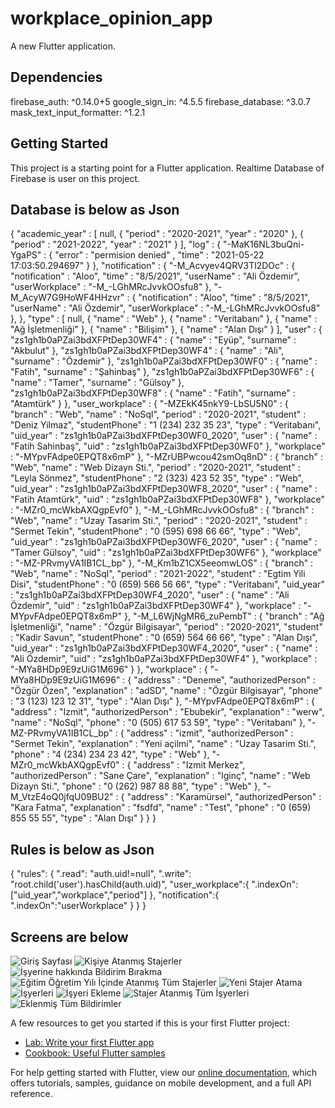 # workplace_opinion_app

A new Flutter application.

## Dependencies

  firebase_auth: ^0.14.0+5
  google_sign_in: ^4.5.5
  firebase_database: ^3.0.7
  mask_text_input_formatter: ^1.2.1

## Getting Started

This project is a starting point for a Flutter application.
Realtime Database of Firebase is user on this project.

## Database is below as Json
{
  "academic_year" : [ null, {
    "period" : "2020-2021",
    "year" : "2020"
  }, {
    "period" : "2021-2022",
    "year" : "2021"
  } ],
  "log" : {
    "-MaK16NL3buQni-YgaPS" : {
      "error" : "permision denied" ,
      "time" : "2021-05-22 17:03:50.294697"
    }
  },
  "notification" : {
    "-M_Acvyev4QRV3Tl2DOc" : {
      "notification" : "Aloo",
      "time" : "8/5/2021",
      "userName" : "Ali Özdemir",
      "userWorkplace" : "-M_-LGhMRcJvvkOOsfu8"
    },
    "-M_AcyW7G9HoWF4HHzvr" : {
      "notification" : "Aloo",
      "time" : "8/5/2021",
      "userName" : "Ali Özdemir",
      "userWorkplace" : "-M_-LGhMRcJvvkOOsfu8"
    },
  },
  "type" : [ null, {
    "name" : "Web"
  }, {
    "name" : "Veritabanı"
  }, {
    "name" : "Ağ İşletmenliği"
  }, {
    "name" : "Bilişim"
  }, {
    "name" : "Alan Dışı"
  } ],
  "user" : {
    "zs1gh1b0aPZai3bdXFPtDep30WF4" : {
      "name" : "Eyüp",
      "surname" : "Akbulut"
    },
    "zs1gh1b0aPZai3bdXFPtDep30WF4" : {
      "name" : "Ali",
      "surname" : "Özdemir"
    },
    "zs1gh1b0aPZai3bdXFPtDep30WF0" : {
      "name" : "Fatih",
      "surname" : "Şahinbaş"
    },
    "zs1gh1b0aPZai3bdXFPtDep30WF6" : {
      "name" : "Tamer",
      "surname" : "Gülsoy"
    },
    "zs1gh1b0aPZai3bdXFPtDep30WF8" : {
      "name" : "Fatih",
      "surname" : "Atamtürk"
    }
  },
  "user_workplace" : {
    "-MZEkK45nkY9-LbSU5N0" : {
      "branch" : "Web",
      "name" : "NoSql",
      "period" : "2020-2021",
      "student" : "Deniz Yilmaz",
      "studentPhone" : "1 (234) 232 35 23",
      "type" : "Veritabanı",
      "uid_year" : "zs1gh1b0aPZai3bdXFPtDep30WF0_2020",
      "user" : {
        "name" : "Fatih Sahinbaş",
        "uid" : "zs1gh1b0aPZai3bdXFPtDep30WF0"
      },
      "workplace" : "-MYpvFAdpe0EPQT8x6mP"
    },
    "-MZrUBPwcou42smOq8nD" : {
      "branch" : "Web",
      "name" : "Web Dizayn Sti.",
      "period" : "2020-2021",
      "student" : "Leyla Sönmez",
      "studentPhone" : "2 (323) 423 52 35",
      "type" : "Web",
      "uid_year" : "zs1gh1b0aPZai3bdXFPtDep30WF8_2020",
      "user" : {
        "name" : "Fatih Atamtürk",
        "uid" : "zs1gh1b0aPZai3bdXFPtDep30WF8"
      },
      "workplace" : "-MZr0_mcWkbAXQgpEvf0"
    },
    "-M_-LGhMRcJvvkOOsfu8" : {
      "branch" : "Web",
      "name" : "Uzay Tasarim Sti.",
      "period" : "2020-2021",
      "student" : "Sermet Tekin",
      "studentPhone" : "0 (595) 698 66 66",
      "type" : "Web",
      "uid_year" : "zs1gh1b0aPZai3bdXFPtDep30WF6_2020",
      "user" : {
        "name" : "Tamer Gülsoy",
        "uid" : "zs1gh1b0aPZai3bdXFPtDep30WF6"
      },
      "workplace" : "-MZ-PRvmyVA1IB1CL_bp"
    },
    "-M_Km1bZ1CX5eeomwLOS" : {
      "branch" : "Web",
      "name" : "NoSql",
      "period" : "2021-2022",
      "student" : "Egtim Yili Disi",
      "studentPhone" : "0 (659) 566 56 66",
      "type" : "Veritabanı",
      "uid_year" : "zs1gh1b0aPZai3bdXFPtDep30WF4_2020",
      "user" : {
        "name" : "Ali Özdemir",
        "uid" : "zs1gh1b0aPZai3bdXFPtDep30WF4"
      },
      "workplace" : "-MYpvFAdpe0EPQT8x6mP"
    },
    "-M_L6WjNgMR6_zuPembT" : {
      "branch" : "Ağ İşletmenliği",
      "name" : "Özgür Bilgisayar",
      "period" : "2020-2021",
      "student" : "Kadir Savun",
      "studentPhone" : "0 (659) 564 66 66",
      "type" : "Alan Dışı",
      "uid_year" : "zs1gh1b0aPZai3bdXFPtDep30WF4_2020",
      "user" : {
        "name" : "Ali Özdemir",
        "uid" : "zs1gh1b0aPZai3bdXFPtDep30WF4"
      },
      "workplace" : "-MYa8HDp9E9zUiG1M696"
    }
  },
  "workplace" : {
    "-MYa8HDp9E9zUiG1M696" : {
      "address" : "Deneme",
      "authorizedPerson" : "Özgür Özen",
      "explanation" : "adSD",
      "name" : "Özgür Bilgisayar",
      "phone" : "3 (123) 123 12 31",
      "type" : "Alan Dışı"
    },
    "-MYpvFAdpe0EPQT8x6mP" : {
      "address" : "Izmit",
      "authorizedPerson" : "Ebubekir",
      "explanation" : "werw",
      "name" : "NoSql",
      "phone" : "0 (505) 617 53 59",
      "type" : "Veritabanı"
    },
    "-MZ-PRvmyVA1IB1CL_bp" : {
      "address" : "izmit",
      "authorizedPerson" : "Sermet Tekin",
      "explanation" : "Yeni açilmi",
      "name" : "Uzay Tasarim Sti.",
      "phone" : "4 (234) 234 23 42",
      "type" : "Web"
    },
    "-MZr0_mcWkbAXQgpEvf0" : {
      "address" : "Izmit Merkez",
      "authorizedPerson" : "Sane Çare",
      "explanation" : "lginç",
      "name" : "Web Dizayn Sti.",
      "phone" : "0 (262) 987 88 88",
      "type" : "Web"
    },
    "-M_VtzE4oQ0jfqU09BU2" : {
      "address" : "Karamürsel",
      "authorizedPerson" : "Kara Fatma",
      "explanation" : "fsdfd",
      "name" : "Test",
      "phone" : "0 (659) 855 55 55",
      "type" : "Alan Dışı"
    }
  }
}

## Rules is below as Json

{
  "rules": {
    ".read": "auth.uid!=null",
    ".write": "root.child('user').hasChild(auth.uid)",
      "user_workplace":{
        ".indexOn":["uid_year","workplace","period"]
      },
      "notification":{
        ".indexOn":"userWorkplace"
      }
  }
}

## Screens are below
![Giriş Sayfası](https://user-images.githubusercontent.com/20681737/119271317-be65c400-bc09-11eb-8f90-53bc0363235f.png)
![Kişiye Atanmış Stajerler](https://user-images.githubusercontent.com/20681737/119271324-c45ba500-bc09-11eb-87c4-8b3d70b8e587.png)
![İşyerine hakkında Bildirim Bırakma](https://user-images.githubusercontent.com/20681737/119271329-c9205900-bc09-11eb-93c9-8b245e3109f6.png)
![Eğitim Öğretim Yılı İçinde Atanmış Tüm Stajerler](https://user-images.githubusercontent.com/20681737/119271338-d1789400-bc09-11eb-9164-3de268e5aab9.png)
![Yeni Stajer Atama](https://user-images.githubusercontent.com/20681737/119271344-d76e7500-bc09-11eb-8931-cbaa3a28c13f.png)
![İşyerleri](https://user-images.githubusercontent.com/20681737/119271351-d9d0cf00-bc09-11eb-92ee-761f1c31ba10.png)
![İşyeri Ekleme](https://user-images.githubusercontent.com/20681737/119271358-dccbbf80-bc09-11eb-9102-797f90e2836e.png)
![Stajer Atanmış Tüm İşyerleri](https://user-images.githubusercontent.com/20681737/119271367-e2c1a080-bc09-11eb-8065-958f0681765e.png)
![Eklenmiş Tüm Bildirimler](https://user-images.githubusercontent.com/20681737/119271446-392edf00-bc0a-11eb-94bb-7c8d699599ce.png)



A few resources to get you started if this is your first Flutter project:

- [Lab: Write your first Flutter app](https://flutter.dev/docs/get-started/codelab)
- [Cookbook: Useful Flutter samples](https://flutter.dev/docs/cookbook)

For help getting started with Flutter, view our
[online documentation](https://flutter.dev/docs), which offers tutorials,
samples, guidance on mobile development, and a full API reference.
